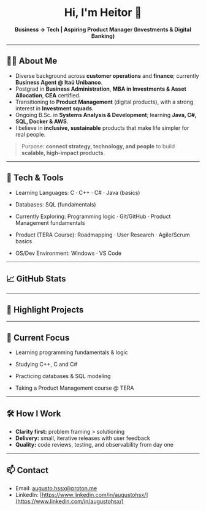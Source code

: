<!-- Profile README for heitor-augusto -->

<div align="center">

# Hi, I'm Heitor 👋

**Business → Tech | Aspiring Product Manager (Investments & Digital Banking)**


</div>

---

## 👨‍💻 About Me

* Diverse background across **customer operations** and **finance**; currently **Business Agent @ Itaú Unibanco**.
* Postgrad in **Business Administration**, **MBA in Investments & Asset Allocation**, **CEA** certified.
* Transitioning to **Product Management** (digital products), with a strong interest in **Investment squads**.
* Ongoing B.Sc. in **Systems Analysis & Development**; learning **Java, C#, SQL, Docker & AWS**.
* I believe in **inclusive, sustainable** products that make life simpler for real people.

> Purpose: **connect strategy, technology, and people** to build **scalable, high-impact products**.

---

## 🧰 Tech & Tools

* Learning Languages: C · C++ · C# · Java (basics)

* Databases: SQL (fundamentals)

* Currently Exploring: Programming logic · Git/GitHub · Product Management fundamentals

* Product (TERA Course): Roadmapping · User Research · Agile/Scrum basics

* OS/Dev Environment: Windows · VS Code


---

## 📈 GitHub Stats



---

## 🚀 Highlight Projects


---

## 🎯 Current Focus


* Learning programming fundamentals & logic

* Studying C++, C and C#

* Practicing databases & SQL modeling

* Taking a Product Management course @ TERA

---

## 🛠️ How I Work

* **Clarity first:** problem framing > solutioning
* **Delivery:** small, iterative releases with user feedback
* **Quality:** code reviews, testing, and observability from day one

---

## 📫 Contact

* Email: [augusto.hssx@proton.me](mailto:augusto.hssx@proton.me)
* LinkedIn: [https://www.linkedin.com/in/augustohsx/](https://www.linkedin.com/in/augustohsx/)
